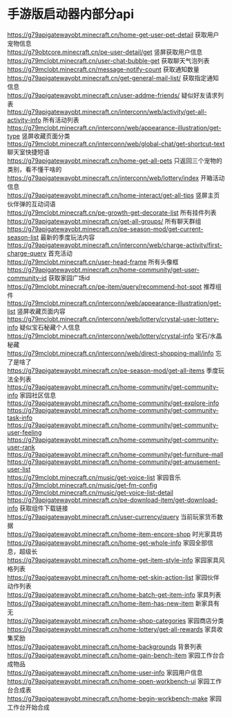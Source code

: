 # 手游版启动器内部分api
https://g79apigatewayobt.minecraft.cn/home-get-user-pet-detail 获取用户宠物信息  
https://g79obtcore.minecraft.cn/pe-user-detail/get 竖屏获取用户信息  
https://g79mclobt.minecraft.cn/user-chat-bubble-get 获取聊天气泡列表  
https://g79mclobt.minecraft.cn/message-notify-count 获取通知数量  
https://g79apigatewayobt.minecraft.cn/get-general-mail-list/ 获取指定通知信息  
https://g79apigatewayobt.minecraft.cn/user-addme-friends/ 疑似好友请求列表  
https://g79apigatewayobt.minecraft.cn/interconn/web/activity/get-all-activity-info 所有活动列表  
https://g79mclobt.minecraft.cn/interconn/web/appearance-illustration/get-type 竖屏收藏页面分类  
https://g79mclobt.minecraft.cn/interconn/web/global-chat/get-shortcut-text 聊天室快捷短语  
https://g79apigatewayobt.minecraft.cn/home-get-all-pets 只返回三个宠物的类别，看不懂干啥的  
https://g79apigatewayobt.minecraft.cn/interconn/web/lottery/index 开箱活动信息  
https://g79apigatewayobt.minecraft.cn/home-interact/get-all-tips 竖屏主页伙伴弹的互动词语  
https://g79mclobt.minecraft.cn/pe-growth-get-decorate-list 所有挂件列表  
https://g79apigatewayobt.minecraft.cn/get-all-groups/ 所有聊天群组  
https://g79apigatewayobt.minecraft.cn/pe-season-mod/get-current-season-list 最新的季度玩法内容  
https://g79apigatewayobt.minecraft.cn/interconn/web/charge-activity/first-charge-query 首充活动  
https://g79mclobt.minecraft.cn/user-head-frame 所有头像框  
https://g79apigatewayobt.minecraft.cn/home-community/get-user-community-id 获取家园广场id  
https://g79mclobt.minecraft.cn/pe-item/query/recommend-hot-spot 推荐组件  
https://g79mclobt.minecraft.cn/interconn/web/appearance-illustration/get-list 竖屏收藏页面内容  
https://g79mclobt.minecraft.cn/interconn/web/lottery/crystal-user-lottery-info 疑似宝石秘藏个人信息  
https://g79mclobt.minecraft.cn/interconn/web/lottery/crystal-info 宝石/水晶秘藏  
https://g79mclobt.minecraft.cn/interconn/web/direct-shopping-mall/info 忘了是啥了  
https://g79apigatewayobt.minecraft.cn/pe-season-mod/get-all-items 季度玩法全列表  
https://g79apigatewayobt.minecraft.cn/home-community/get-community-info 家园社区信息  
https://g79apigatewayobt.minecraft.cn/home-community/get-explore-info  
https://g79apigatewayobt.minecraft.cn/home-community/get-community-task-info  
https://g79apigatewayobt.minecraft.cn/home-community/get-community-user-feeling  
https://g79apigatewayobt.minecraft.cn/home-community/get-community-user-rank  
https://g79apigatewayobt.minecraft.cn/home-community/get-furniture-mall  
https://g79apigatewayobt.minecraft.cn/home-community/get-amusement-user-list  
https://g79mclobt.minecraft.cn/music/get-voice-list 家园音乐  
https://g79mclobt.minecraft.cn/music/get-fm-config  
https://g79mclobt.minecraft.cn/music/get-voice-list-detail  
https://g79apigatewayobt.minecraft.cn/pe-download-item/get-download-info 获取组件下载链接  
https://g79apigatewayobt.minecraft.cn/user-currency/query 当前玩家货币数据  
https://g79apigatewayobt.minecraft.cn/home-item-encore-shop 时光家具坊  
https://g79apigatewayobt.minecraft.cn/home-get-whole-info 家园全部信息，超级长  
https://g79apigatewayobt.minecraft.cn/home-get-item-style-info 家园家具风格列表  
https://g79apigatewayobt.minecraft.cn/home-pet-skin-action-list 家园伙伴动作列表  
https://g79apigatewayobt.minecraft.cn/home-batch-get-item-info 家具列表  
https://g79apigatewayobt.minecraft.cn/home-item-has-new-item 新家具有无  
https://g79apigatewayobt.minecraft.cn/home-shop-categories 家园商店分类  
https://g79apigatewayobt.minecraft.cn/home-lottery/get-all-rewards 家具收集奖励  
https://g79apigatewayobt.minecraft.cn/home-backgrounds 背景列表  
https://g79apigatewayobt.minecraft.cn/home-gain-bench-item 家园工作台合成物品  
https://g79apigatewayobt.minecraft.cn/home-user-info 家园用户信息  
https://g79apigatewayobt.minecraft.cn/home-open-workbench-ui 家园工作台合成表  
https://g79apigatewayobt.minecraft.cn/home-begin-workbench-make 家园工作台开始合成  